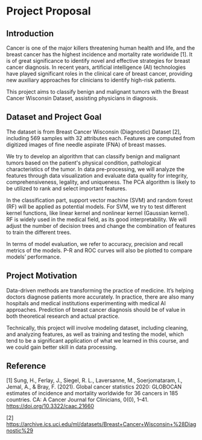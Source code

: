 # Project Proposal

## Introduction

Cancer is one of the major killers threatening human health and life, and the breast cancer has the highest incidence and mortality rate worldwide [1]. It is of great significance to identify novel and effective strategies for breast cancer diagnosis. In recent years, artificial intelligence (AI) technologies have played significant roles in the clinical care of breast cancer, providing new auxiliary approaches for clinicians to identify high-risk patients.

This project aims to classify benign and malignant tumors with the Breast Cancer Wisconsin Dataset, assisting physicians in diagnosis.

## Dataset and Project Goal

The dataset is from Breast Cancer Wisconsin (Diagnostic) Dataset [2], including 569 samples with 32 attributes each. Features are computed from digitized images of fine needle aspirate (FNA) of breast masses.

We try to develop an algorithm that can classify benign and malignant tumors based on the patient's physical condition, pathological characteristics of the tumor. In data pre-processing, we will analyze the features through data visualization and evaluate data quality for integrity, comprehensiveness, legality, and uniqueness. The PCA algorithm is likely to be utilized to rank and select important features.

In the classification part, support vector machine (SVM) and random forest (RF) will be applied as potential models. For SVM, we try to test different kernel functions, like linear kernel and nonlinear kernel (Gaussian kernel). RF is widely used in the medical field, as its good interpretability. We will adjust the number of decision trees and change the combination of features to train the different trees.

In terms of model evaluation, we refer to accuracy, precision and recall metrics of the models. P-R and ROC curves will also be plotted to compare models’ performance.

## Project Motivation

Data-driven methods are transforming the practice of medicine. It’s helping doctors diagnose patients more accurately. In practice, there are also many hospitals and medical institutions experimenting with medical AI approaches. Prediction of breast cancer diagnosis should be of value in both theoretical research and actual practice.

Technically, this project will involve modeling dataset, including cleaning, and analyzing features, as well as training and testing the model, which tend to be a significant application of what we learned in this course, and we could gain better skill in data processing.

## Reference

[1] Sung, H., Ferlay, J., Siegel, R. L., Laversanne, M., Soerjomataram, I., Jemal, A., & Bray, F. (2021). Global cancer statistics 2020: GLOBOCAN estimates of incidence and mortality worldwide for 36 cancers in 185 countries. CA: A Cancer Journal for Clinicians, 0(0), 1–41. https://doi.org/10.3322/caac.21660

[2] https://archive.ics.uci.edu/ml/datasets/Breast+Cancer+Wisconsin+%28Diagnostic%29 











